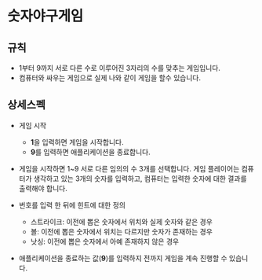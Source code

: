 # 숫자야구게임

## 규칙
- 1부터 9까지 서로 다른 수로 이루어진 3자리의 수를 맞추는 게임입니다.
- 컴퓨터와 싸우는 게임으로 실제 나와 같이 게임을 할수 있습니다.

## 상세스펙
- 게임 시작
    - **1**을 입력하면 게임을 시작합니다.
    - **9**를 입력하면 애플리케이션을 종료합니다.

- 게임을 시작하면 1~9 서로 다른 임의의 수 3개를 선택합니다. 게임 플레이어는 컴퓨터가 생각하고 있는 3개의 숫자를 입력하고, 컴퓨터는 입력한 숫자에 대한 결과를 출력해야 합니다.

- 번호를 입력 한 뒤에 힌트에 대한 정의
    - 스트라이크: 이전에 뽑은 숫자에서 위치와 실제 숫자와 같은 경우
    - 볼: 이전에 뽑은 숫자에서 위치는 다르지만 숫자가 존재하는 경우
    - 낫싱: 이전에 뽑은 숫자에서 아예 존재하지 않은 경우
    
- 애플리케이션을 종료하는 값(**9**)를 입력하지 전까지 게임을 계속 진행할 수 있습니다.
